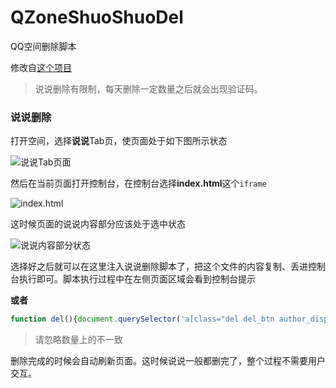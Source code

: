 # QZoneShuoShuoDel
QQ空间删除脚本

修改自[这个项目](https://github.com/aqiongbei/qq_zone_delete)

> 说说删除有限制，每天删除一定数量之后就会出现验证码。

### 说说删除
打开空间，选择**说说**Tab页，使页面处于如下图所示状态

![说说Tab页面](https://github.com/aqiongbei/qq_zone_delete/blob/master/readme_img/2018-01-03_231036.png)

然后在当前页面打开控制台，在控制台选择**index.html**这个`iframe`

![index.html](https://github.com/aqiongbei/qq_zone_delete/blob/master/readme_img/2018-01-03_231229.png)

这时候页面的说说内容部分应该处于选中状态

![说说内容部分状态](https://github.com/aqiongbei/qq_zone_delete/blob/master/readme_img/2018-01-03_231256.png)

选择好之后就可以在这里注入说说删除脚本了，把这个文件的内容复制、丢进控制台执行即可。脚本执行过程中在左侧页面区域会看到控制台提示

**或者**

```javascript
function del(){document.querySelector('a[class="del del_btn author_display"]').click();setTimeout(function(){parent.document.querySelector('a[title="点击这里确认"]').click();},500);}
```

> 请忽略数量上的不一致

删除完成的时候会自动刷新页面。这时候说说一般都删完了，整个过程不需要用户交互。
